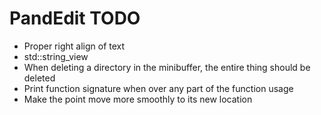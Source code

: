 # PandEdit TODO

- Proper right align of text
- std::string_view
- When deleting a directory in the minibuffer, the entire thing should be deleted
- Print function signature when over any part of the function usage
- Make the point move more smoothly to its new location
